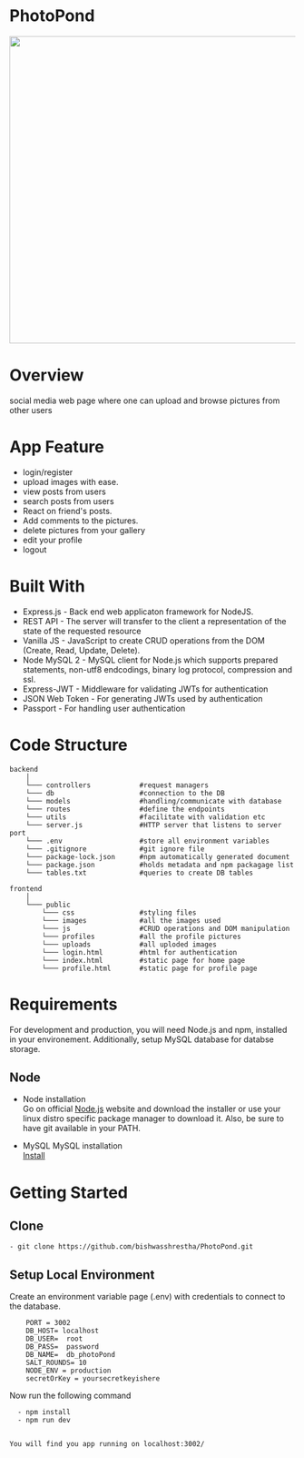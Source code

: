 # PhotoPond   
    
  <img src="https://github.com/bishwasshrestha/PhotoPond/blob/main/demo/photopond1.gif" height="540"/>
  
# Overview
social media web page where one can upload and browse pictures from other users

# App Feature
  - login/register
  - upload images with ease.  
  - view posts from users
  - search posts from users
  - React on friend's posts.
  - Add comments to the pictures.
  - delete pictures from your gallery
  - edit your profile 
  - logout
  
# Built With 
  - Express.js - Back end web applicaton framework for NodeJS.
  - REST API - The server will transfer to the client a representation of the state of the requested resource
  - Vanilla JS - JavaScript to create CRUD operations from the DOM (Create, Read, Update, Delete).
  - Node MySQL 2 - MySQL client for Node.js which supports prepared statements, non-utf8 endcodings, binary log protocol, compression and ssl.
  - Express-JWT - Middleware for validating JWTs for authentication
  - JSON Web Token - For generating JWTs used by authentication
  - Passport - For handling user authentication

# Code Structure

    backend
        │
        └─── controllers            #request managers
        └─── db                     #connection to the DB
        └─── models                 #handling/communicate with database
        └─── routes                 #define the endpoints
        └─── utils                  #facilitate with validation etc
        └─── server.js              #HTTP server that listens to server port
        └─── .env                   #store all environment variables
        └─── .gitignore             #git ignore file
        └─── package-lock.json      #npm automatically generated document
        └─── package.json           #holds metadata and npm packagage list
        └─── tables.txt             #queries to create DB tables

    frontend
        │
        └─── public
            └─── css                #styling files
            └─── images             #all the images used
            └─── js                 #CRUD operations and DOM manipulation
            └─── profiles           #all the profile pictures
            └─── uploads            #all uploded images
            └─── login.html         #html for authentication
            └─── index.html         #static page for home page
            └─── profile.html       #static page for profile page
            


# Requirements
For development and production, you will need Node.js and npm, installed in your environement. Additionally, setup MySQL database for databse storage.

  ## Node 
  
   - Node installation    
      Go on official [Node.js](https://nodejs.org/) website and download the installer or use your linux distro specific package manager to download it. Also, be sure to have git                   available in your PATH.

  - MySQL
      MySQL installation        
        [Install](https://dev.mysql.com/doc/mysql-installation-excerpt/8.0/en/windows-install-archive.html)

# Getting Started

  ## Clone
    - git clone https://github.com/bishwasshrestha/PhotoPond.git    
  
  ## Setup Local Environment 
    
  Create an environment variable page (.env) with credentials to connect to the database.
        
        PORT = 3002
        DB_HOST= localhost
        DB_USER=  root
        DB_PASS=  password
        DB_NAME=  db_photoPond
        SALT_ROUNDS= 10
        NODE_ENV = production
        secretOrKey = yoursecretkeyishere
  
  Now run the following command 
  
      - npm install
      - npm run dev
      
      
    You will find you app running on localhost:3002/
